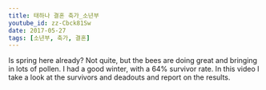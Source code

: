 ```yaml
---
title: 태하나 결혼 축가_소년부
youtube_id: zz-Cbck81Sw
date: 2017-05-27
tags: [소년부, 축가, 결혼]
---
```

Is spring here already? Not quite, but the bees are doing great and bringing in lots of pollen. I had a good winter, with a 64% survivor rate. In this video I take a look at the survivors and deadouts and report on the results.
